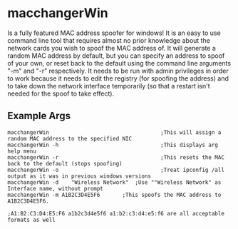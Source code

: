 macchangerWin
=============

Is a fully featured MAC address spoofer for windows! It is an easy to use command line tool that requires 
almost no prior knowledge about the network cards you wish to spoof the MAC address of. It will generate a random 
MAC address by default, but you can specify an address to spoof of your own, or reset back to the default using the command line 
arguments "-m" and "-r" respectively. It needs to be run with admin privileges in order to work because it needs to edit the registry (for
spoofing the address) and to take down the network interface temporarily (so that a restart isn't needed for the spoof to take effect).

Example Args
------------
```
macchangerWin									;This will assign a random MAC address to the specified NIC
macchangerWin -h								;This displays arg help menu
macchangerWin -r								;This resets the MAC back to the default (stops spoofing)
macchangerWin -o								;Treat ipconfig /all output as it was in previous windows versions
macchangerWin -d	"Wireless Network"	;Use ""Wireless Network" as Interface name, without prompt
macchangerWin -m A1B2C3D4E5F6		;This spoofs the MAC address to A1B2C3D4E5F6.
														;A1:B2:C3:D4:E5:F6 a1b2c3d4e5f6 a1:b2:c3:d4:e5:f6 are all acceptable formats as well
```
